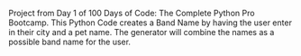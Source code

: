 Project from Day 1 of 100 Days of Code: The Complete Python Pro Bootcamp.
This Python Code creates a Band Name by having the user enter in their city and a pet name. 
The generator will combine the names as a possible band name for the user. 
